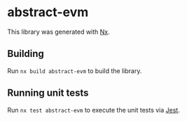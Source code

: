 # abstract-evm

This library was generated with [Nx](https://nx.dev).

## Building

Run `nx build abstract-evm` to build the library.

## Running unit tests

Run `nx test abstract-evm` to execute the unit tests via [Jest](https://jestjs.io).
